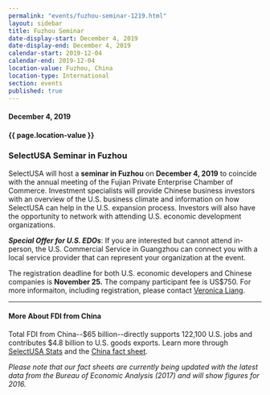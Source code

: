 ```yaml
---
permalink: "events/fuzhou-seminar-1219.html"
layout: sidebar
title: Fuzhou Seminar
date-display-start: December 4, 2019
date-display-end: December 4, 2019
calendar-start: 2019-12-04
calendar-end: 2019-12-04
location-value: Fuzhou, China
location-type: International
section: events
published: true
---
```


#### December 4, 2019

#### {{ page.location-value }}

### SelectUSA Seminar in Fuzhou

SelectUSA will host a **seminar in Fuzhou** on **December 4, 2019** to coincide with the annual meeting of the Fujian Private Enterprise Chamber of Commerce. Investment specialists will provide Chinese business investors with an overview of the U.S. business climate and information on how SelectUSA can help in the U.S. expansion process. Investors will also have the opportunity to network with attending U.S. economic development organizations.

**_Special Offer for U.S. EDOs_**: If you are interested but cannot attend in-person, the U.S. Commercial Service in Guangzhou can connect you with a local service provider that can represent your organization at the event. 

The registration deadline for both U.S. economic developers and Chinese companies is **November 25.** The company participant fee is US$750. For more informaiton, including registration, please contact [Veronica Liang](mailto:veronica.liang@trade.gov).

---

#### More About FDI from China

Total FDI from China--$65 billion--directly supports 122,100 U.S. jobs and contributes $4.8 billion to U.S. goods exports. Learn more through [SelectUSA Stats](https://www.selectusa.gov/selectusa-stats) and the [China fact sheet](https://www.selectusa.gov/country-fact-sheet/China).

_Please note that our fact sheets are currently being updated with the latest data from the Bureau of Economic Analysis (2017) and will show figures for 2016._
